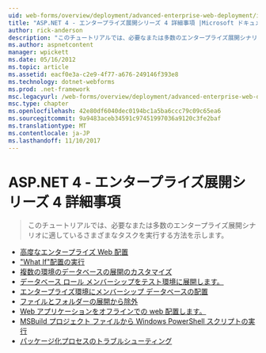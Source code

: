 ```yaml
---
uid: web-forms/overview/deployment/advanced-enterprise-web-deployment/index
title: "ASP.NET 4 - エンタープライズ展開シリーズ 4 詳細事項 |Microsoft ドキュメント"
author: rick-anderson
description: "このチュートリアルでは、必要なまたは多数のエンタープライズ展開シナリオに適しているさまざまなタスクを実行する方法を示します。"
ms.author: aspnetcontent
manager: wpickett
ms.date: 05/16/2012
ms.topic: article
ms.assetid: eacf0e3a-c2e9-4f77-a676-249146f393e8
ms.technology: dotnet-webforms
ms.prod: .net-framework
msc.legacyurl: /web-forms/overview/deployment/advanced-enterprise-web-deployment
msc.type: chapter
ms.openlocfilehash: 42e80df6040dec0194bc1a5ba6ccc79c09c65ea6
ms.sourcegitcommit: 9a9483aceb34591c97451997036a9120c3fe2baf
ms.translationtype: MT
ms.contentlocale: ja-JP
ms.lasthandoff: 11/10/2017
---
```

<a name="aspnet-4---enterprise-deployment-series-4-advanced-topics"></a>ASP.NET 4 - エンタープライズ展開シリーズ 4 詳細事項
====================
> このチュートリアルでは、必要なまたは多数のエンタープライズ展開シナリオに適しているさまざまなタスクを実行する方法を示します。


- [高度なエンタープライズ Web 配置](advanced-enterprise-web-deployment.md)
- ["What If"配置の実行](performing-a-what-if-deployment.md)
- [複数の環境のデータベースの展開のカスタマイズ](customizing-database-deployments-for-multiple-environments.md)
- [データベース ロール メンバーシップをテスト環境に展開します。](deploying-database-role-memberships-to-test-environments.md)
- [エンタープライズ環境にメンバーシップ データベースの配置](deploying-membership-databases-to-enterprise-environments.md)
- [ファイルとフォルダーの展開から除外](excluding-files-and-folders-from-deployment.md)
- [Web アプリケーションをオフラインでの web 配置します。](taking-web-applications-offline-with-web-deploy.md)
- [MSBuild プロジェクト ファイルから Windows PowerShell スクリプトの実行](running-windows-powershell-scripts-from-msbuild-project-files.md)
- [パッケージ化プロセスのトラブルシューティング](troubleshooting-the-packaging-process.md)
